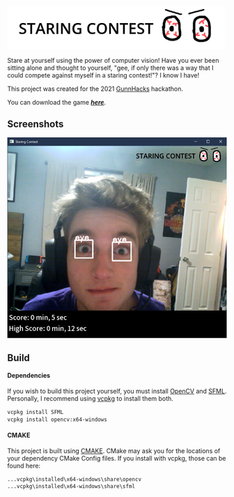 ![Staring Contest](res/logoWhite.png "Staring Contest")

Stare at yourself using the power of computer vision! Have you ever been sitting alone and thought to yourself, "gee, if only there was a way that I could compete against myself in a staring contest!"? I know I have! 

This project was created for the 2021 [GunnHacks](https://www.gunnhacks.com/)
hackathon. 

You can download the game [***here***](https://github.com/TruuMoo/StaringContest/releases/tag/1.0).

## Screenshots
![](res/sc1.png)

## Build
#### Dependencies
If you wish to build this project yourself, you must install [OpenCV](https://opencv.org/) and [SFML](https://www.sfml-dev.org/).
Personally, I recommend using [vcpkg](https://github.com/Microsoft/vcpkg) to install them both.

```bash
vcpkg install SFML
vcpkg install opencv:x64-windows
```

#### CMAKE

This project is built using [CMAKE](https://cmake.org/).
CMake may ask you for the locations of your dependency CMake Config files. If you install with vcpkg, those can be found here:
```
...vcpkg\installed\x64-windows\share\opencv
...vcpkg\installed\x64-windows\share\sfml
```
